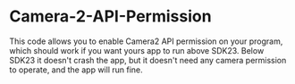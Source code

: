 # Camera-2-API-Permission
This code allows you to enable Camera2 API permission on your program, which should work if you want yours app to run above SDK23.
Below SDK23 it doesn't crash the app, but it doesn't need any camera permission to operate, and the app will run fine.

